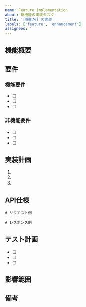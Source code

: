 ```yaml
---
name: Feature Implementation
about: 新機能の実装タスク
title: '[機能名] の実装'
labels: ['feature', 'enhancement']
assignees: ''
---
```


## 機能概要
<!-- 実装する機能の概要を記述 -->

## 要件
<!-- 機能の詳細要件をリストアップ -->

### 機能要件
- [ ] 
- [ ] 
- [ ] 

### 非機能要件
- [ ] 
- [ ] 
- [ ] 

## 実装計画
<!-- 実装の進め方や手順 -->

1. 
2. 
3. 

## API仕様
<!-- APIが関わる場合の仕様 -->

```
# リクエスト例

# レスポンス例
```

## テスト計画
<!-- テスト方法や確認項目 -->

- [ ] 
- [ ] 
- [ ] 

## 影響範囲
<!-- この実装が影響する他の機能やモジュール -->

## 備考
<!-- その他の注意事項や補足情報 -->